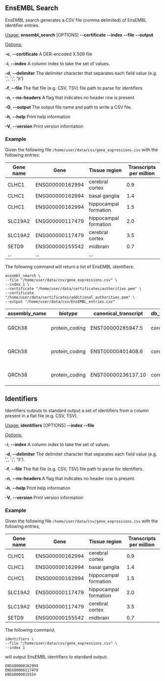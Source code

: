 ## EnsEMBL Search
EnsEMBL search generates a CSV file (comma delimited) of EnsEMBL identifier entries.

<ins>Usage:</ins> **ensembl_search** [OPTIONS] **--certificate** <certificates> **--index** <index> **--file** <file> **--output** <output>

<ins>Options:</ins>

  **-c**, **--certificate** <certificates>  A DER-encoded X.509 file

  **-i**, **--index** <index>               A column index to take the set of values.
 
  **-d**, **--delimiter** <delimiter>       The delimiter character that separates each field value (e.g. ',', ';', '\t')
 
  **-f**, **--file** <file>                 The flat file (e.g. CSV, TSV) file path to parse for identifiers
 
  **-n**, **--no-headers**                  A flag that indicates no header row is present.
 
  **-O**, **--output** <output>             The output file name and path to write a CSV file.

  **-h**, **--help**                        Print help information

  **-V**, **--version**                     Print version information
### Example
Given the following file `/home/user/data/csv/gene_expressions.csv` with the following entries:

| Gene name | Gene | Tissue region | Transcripts per million |
| --- | --- | --- | --- |
|CLHC1|ENSG00000162994|cerebral cortex|0.9|
|CLHC1|ENSG00000162994|basal ganglia|1.4|
|CLHC1|ENSG00000162994|hippocampal formation|1.5|
|SLC19A2|ENSG00000117479|hippocampal formation|2.0|
|SLC19A2|ENSG00000117479|cerebral cortex|3.5|
|SETD9|ENSG00000155542|midbrain|0.7|
|...|...|...|

The following command will return a list of EnsEMBL identifiers:

```
ensembl_search \
--file "/home/user/data/csv/gene_expressions.csv" \
--index 1 \
--certificate "/home/user/data/certificates/authorities.pem" \
--certificate "/home/user/data/certificates/additional_authorities.pem" \
--output "/home/user/data/csv/EnsEMBL_entries.csv"
```

| assembly_name | biotype | canonical_transcript | db_type | description | display_name | dna | end | id | logic_name | object_type | seq_region_name | source | species | start | strand | version |
| --- | --- | --- | --- | --- | --- | --- | --- | --- | --- | --- | --- | --- | --- | --- | --- | --- |
|GRCh38|protein_coding|ENST00000285947.5|core|SET domain containing 9 [Source:HGNC Symbol;Acc:HGNC:28508]|SETD9|GACAGCCGT...|56925532|ENSG00000155542|ensembl_havana_gene_homo_sapiens|Gene|5|ensembl_havana|homo_sapiens|56909260|1|12|
|GRCh38|protein_coding|ENST00000401408.6|core|clathrin heavy chain linker domain containing 1 [Source:HGNC Symbol;Acc:HGNC:26453]|CLHC1|TTTTTATGT...|55232563|ENSG00000162994|ensembl_havana_gene_homo_sapiens|Gene|2|ensembl_havana|homo_sapiens|55172547|-1|16
|GRCh38|protein_coding|ENST00000236137.10|core|solute carrier family 19 member 2 [Source:HGNC Symbol;Acc:HGNC:10938]|SLC19A2|TTTGATTAA...|169485944|ENSG00000117479|ensembl_havana_gene_homo_sapiens|Gene|1|ensembl_havana|homo_sapiens|169463909|-1|15|

## Identifiers
Identifiers outputs to standard output a set of identifiers from a column present in a flat file (e.g. CSV, TSV).

<ins>Usage:</ins> **identifiers** [OPTIONS] **--index** <index> **--file** <file>

<ins>Options:</ins>

  **-i**, **--index** <index>          A column index to take the set of values.      

  **-d**, **--delimiter** <delimiter>  The delimiter character that separates each field value (e.g. ',', ';', '\t').
 
  **-f**, **--file** <file>            The flat file (e.g. CSV, TSV) file path to parse for identifiers.
 
  **-n**, **--no-headers**             A flag that indicates no header row is present.  
  
  **-h**, **--help**                   Print help information

  **-V**, **--version**                Print version information
### Example
Given the following file `/home/user/data/csv/gene_expressions.csv` with the following entries,

| Gene name | Gene | Tissue region | Transcripts per million |
| --- | --- | --- | --- |
|CLHC1|ENSG00000162994|cerebral cortex|0.9|
|CLHC1|ENSG00000162994|basal ganglia|1.4|
|CLHC1|ENSG00000162994|hippocampal formation|1.5|
|SLC19A2|ENSG00000117479|hippocampal formation|2.0|
|SLC19A2|ENSG00000117479|cerebral cortex|3.5|
|SETD9|ENSG00000155542|midbrain|0.7|

The following command,

```
identifiers \
--file "/home/user/data/csv/gene_expressions.csv" \
--index 1
```

will output EnsEMBL identifiers to standard output:

```
ENSG00000162994
ENSG00000117479
ENSG0000015554
```